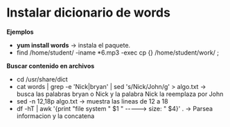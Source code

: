 # Instalar dicionario de words

**Ejemplos**

* []() **yum install words** -> instala el paquete.
* []()  find /home/student/ -iname *6.mp3 -exec cp {} /home/student/work/ \;

**Buscar contenido en archivos**

* []() cd /usr/share/dict
* []() cat words  | grep -e 'Nick\|bryan' |  sed 's/Nick/John/g' > algo.txt -> busca las palabras bryan o Nick y la palabra Nick la reemplaza por John
* []()  sed -n 12,18p  algo.txt  -> muestra las lineas de 12 a 18
* []()  df -hT | awk '{print  "file system " $1  " -----> size: "  $4}' . -> Parsea informacion y la concatena
